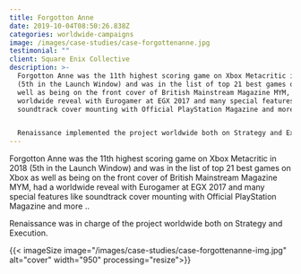 ```yaml
---
title: Forgotton Anne
date: 2019-10-04T08:50:26.838Z
categories: worldwide-campaigns
image: /images/case-studies/case-forgottenanne.jpg
testimonial: ""
client: Square Enix Collective
description: >-
  Forgotton Anne was the 11th highest scoring game on Xbox Metacritic in 2018
  (5th in the Launch Window) and was in the list of top 21 best games on Xbox as
  well as being on the front cover of British Mainstream Magazine MYM, had a
  worldwide reveal with Eurogamer at EGX 2017 and many special features like
  soundtrack cover mounting with Official PlayStation Magazine and more .. 


  Renaissance implemented the project worldwide both on Strategy and Execution.
---
```

Forgotton Anne was the 11th highest scoring game on Xbox Metacritic in 2018 (5th in the Launch Window) and was in the list of top 21 best games on Xbox as well as being on the front cover of British Mainstream Magazine MYM, had a worldwide reveal with Eurogamer at EGX 2017 and many special features like soundtrack cover mounting with Official PlayStation Magazine and more .. 

Renaissance was in charge of  the project worldwide both on Strategy and Execution.

{{< imageSize image="/images/case-studies/case-forgottenanne-img.jpg"  alt="cover" width="950"  processing="resize">}}
